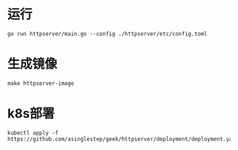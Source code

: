 # 运行
```
go run httpserver/main.go --config ./httpserver/etc/config.toml
```

# 生成镜像
```
make httpserver-image
```

# k8s部署
```
kubectl apply -f https://github.com/asinglestep/geek/httpserver/deployment/deployment.yaml
```